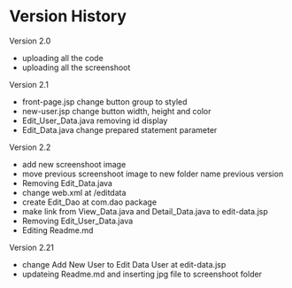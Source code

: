 # Version History

Version 2.0
- uploading all the code
- uploading all the screenshoot

Version 2.1
- front-page.jsp change button group to styled
- new-user.jsp change button width, height and color
- Edit_User_Data.java removing id display
- Edit_Data.java change prepared statement parameter

Version 2.2
- add new screenshoot image
- move previous screenshoot image to new folder name previous version
- Removing Edit_Data.java
- change web.xml at /editdata
- create Edit_Dao at com.dao package
- make link from View_Data.java and Detail_Data.java to edit-data.jsp
- Removing Edit_User_Data.java
- Editing Readme.md

Version 2.21
- change Add New User to Edit Data User at edit-data.jsp
- updateing Readme.md and inserting jpg file to screenshoot folder 
